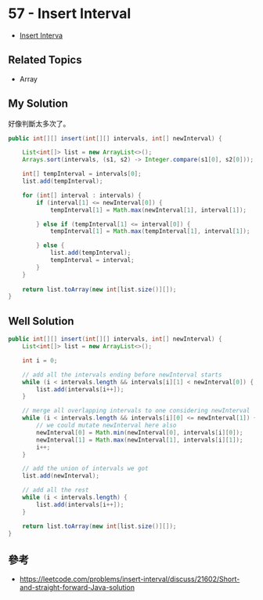 # 57 - Insert Interval

* [Insert Interva](https://leetcode.com/problems/insert-interval/)

## Related Topics
* Array

## My Solution
好像判斷太多次了。

```java
public int[][] insert(int[][] intervals, int[] newInterval) {

    List<int[]> list = new ArrayList<>();
    Arrays.sort(intervals, (s1, s2) -> Integer.compare(s1[0], s2[0]));

    int[] tempInterval = intervals[0];
    list.add(tempInterval);

    for (int[] interval : intervals) {
        if (interval[1] <= newInterval[0]) {
            tempInterval[1] = Math.max(newInterval[1], interval[1]);

        } else if (tempInterval[1] <= interval[0]) {
            tempInterval[1] = Math.max(tempInterval[1], interval[1]);

        } else {
            list.add(tempInterval);
            tempInterval = interval;
        }
    }
    
    return list.toArray(new int[list.size()][]);
}
```

## Well Solution
```java
public int[][] insert(int[][] intervals, int[] newInterval) {
    List<int[]> list = new ArrayList<>();

    int i = 0;

    // add all the intervals ending before newInterval starts
    while (i < intervals.length && intervals[i][1] < newInterval[0]) {
        list.add(intervals[i++]);
    }

    // merge all overlapping intervals to one considering newInterval
    while (i < intervals.length && intervals[i][0] <= newInterval[1]) {
        // we could mutate newInterval here also
        newInterval[0] = Math.min(newInterval[0], intervals[i][0]);
        newInterval[1] = Math.max(newInterval[1], intervals[i][1]);
        i++;
    }

    // add the union of intervals we got
    list.add(newInterval);

    // add all the rest
    while (i < intervals.length) {
        list.add(intervals[i++]);
    }

    return list.toArray(new int[list.size()][]);
}
```

## 參考
* https://leetcode.com/problems/insert-interval/discuss/21602/Short-and-straight-forward-Java-solution